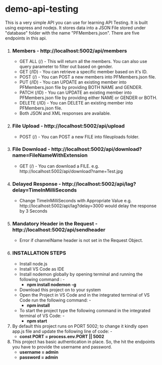 # demo-api-testing

This is a very simple API you can use for learning API Testing. It is built using express and nodejs. It stores data into a JSON File stored under "database" folder with the name "PFMembers.json". There are five endpoints in this api.

1. ### Members - http://localhost:5002/api/members
    * GET ALL (/) - This will return all the members. You can also use query parameter to filter out based on gender.
    * GET (/ID) - You can retrieve a specific member based on it's ID.
    * POST (/) - You can POST a new members into PFMembers.json file.
    * PUT (/ID) - You can UPDATE an existing member into PFMembers.json file by providing BOTH NAME and GENDER.
    * PATCH (/ID) - You can UPDATE an existing member into PFMembers.json file by providing either NAME or GENDER or BOTH.
    * DELETE (/ID) - You can DELETE an existing member into PFMembers.json file.
    * Both JSON and XML responses are available.
2. ### File Upload - http://localhost:5002/api/upload
    * POST (/) - You can POST a new FILE into fileuploads folder.
3. ### File Download - http://localhost:5002/api/download?name=FileNameWithExtension
    * GET (/) - You can download a FILE. e.g. http://localhost:5002/api/download?name=Test.jpg
4. ### Delayed Response - http://localhost:5002/api/lag?delay=TimeInMilliSeconds
    * Change TimeInMilliSeconds with Appropriate Value e.g. http://localhost:5002/api/lag?delay=3000 would delay the response by 3 Seconds
5. ### Mandatory Header in the Request - http://localhost:5002/api/sendheader
    * Error if channelName header is not set in the Request Object.
6. ### INSTALLATION STEPS
      * Install node.js
      * Install VS Code as IDE
      * Install nodemon globally by opening terminal and running the following command : -
         - **npm install nodemon -g**
      * Download this project on to your system
      * Open the Project in VS Code and in the integrated terminal of VS Code run the following command: -
         - **npm install**
      * To start the project type the following command in the integrated terminal of VS Code: -
         - **npm start**
6. By default this project runs on PORT 5002; to change it kindly open app.js file and update the following line of code: -
    - **const PORT = process.env.PORT || 5002**
7. This project has basic authentication in place. So, the hit the endpoints you have to provide the username and password.
    - **username = admin**
    - **password = admin**

